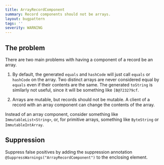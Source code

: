 ```yaml
---
title: ArrayRecordComponent
summary: Record components should not be arrays.
layout: bugpattern
tags: ''
severity: WARNING
---
```


<!--
*** AUTO-GENERATED, DO NOT MODIFY ***
To make changes, edit the @BugPattern annotation or the explanation in docs/bugpattern.
-->


## The problem
There are two main problems with having a component of a record be an array.

1.  By default, the generated `equals` and `hashCode` will just call `equals` or
    `hashCode` on the array. Two distinct arrays are never considered equal by
    `equals` even if their contents are the same. The generated `toString` is
    similarly not useful, since it will be something like `[B@723279cf`.

2.  Arrays are mutable, but records should not be mutable. A client of a record
    with an array component can change the contents of the array.

Instead of an array component, consider something like `ImmutableList<String>`,
or, for primitive arrays, something like `ByteString` or `ImmutableIntArray`.

## Suppression
Suppress false positives by adding the suppression annotation `@SuppressWarnings("ArrayRecordComponent")` to the enclosing element.
